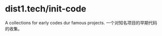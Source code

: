 dist1.tech/init-code
====================

A collections for early codes dur famous projects. 一个对知名项目的早期代码的收集。
